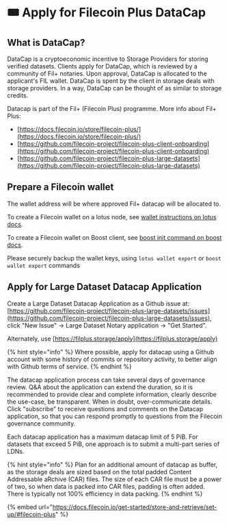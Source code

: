 # 🎟 Apply for Filecoin Plus DataCap

## What is DataCap?

DataCap is a cryptoeconomic incentive to Storage Providers for storing verified datasets. Clients apply for DataCap, which is reviewed by a community of Fil+ notaries. Upon approval, DataCap is allocated to the applicant's FIL wallet. DataCap is spent by the client in storage deals with storage providers. In a way, DataCap can be thought of as similar to storage credits.&#x20;

Datacap is part of the Fil+ (Filecoin Plus) programme. More info about Fil+ Plus:

* [https://docs.filecoin.io/store/filecoin-plus/](https://docs.filecoin.io/store/filecoin-plus/)
* [https://github.com/filecoin-project/filecoin-plus-client-onboarding](https://github.com/filecoin-project/filecoin-plus-client-onboarding)
* [https://github.com/filecoin-project/filecoin-plus-large-datasets](https://github.com/filecoin-project/filecoin-plus-large-datasets)

## Prepare a Filecoin wallet

The wallet address will be where approved Fil+ datacap will be allocated to.&#x20;

To create a Filecoin wallet on a lotus node, see [wallet instructions on lotus docs](https://lotus.filecoin.io/tutorials/lotus/store-and-retrieve/set-up/#get-a-fil-address).

To create a Filecoin wallet on Boost client, see [boost init command on boost docs](https://boost.filecoin.io/getting-started/boost-client).

Please securely backup the wallet keys, using `lotus wallet export` or `boost wallet export` commands &#x20;



## Apply for **Large Dataset Datacap Application**&#x20;

Create a Large Dataset Datacap Application as a Github issue at:\
[https://github.com/filecoin-project/filecoin-plus-large-datasets/issues](https://github.com/filecoin-project/filecoin-plus-large-datasets/issues),  \
click "New Issue" -> Large Dataset Notary application -> "Get Started".

Alternately, use [https://filplus.storage/apply](https://filplus.storage/apply) &#x20;

{% hint style="info" %}
Where possible, apply for datacap using a Github account with some history of commits or repository activity, to better align with Github terms of service.
{% endhint %}

The datacap application process can take several days of governance review. Q\&A about the application can extend the duration, so it is recommended to provide clear and complete information, clearly describe the use-case, be transparent. When in doubt, over-communicate details. Click "subscribe" to receive questions and comments on the Datacap application, so that you can respond promptly to questions from the Filecoin governance community.

Each datacap application has a maximum datacap limit of 5 PiB. For datasets that exceed 5 PiB, one approach is to submit a multi-part series of LDNs.&#x20;

{% hint style="info" %}
Plan for an additional amount of datacap as buffer, as the storage deals are sized based on the total padded Content Addressable aRchive (CAR) files. The size of each CAR file must be a power of two, so when data is packed into CAR files, padding is often added. There is typically not 100% efficiency in data packing.
{% endhint %}





{% embed url="https://docs.filecoin.io/get-started/store-and-retrieve/set-up/#filecoin-plus" %}

